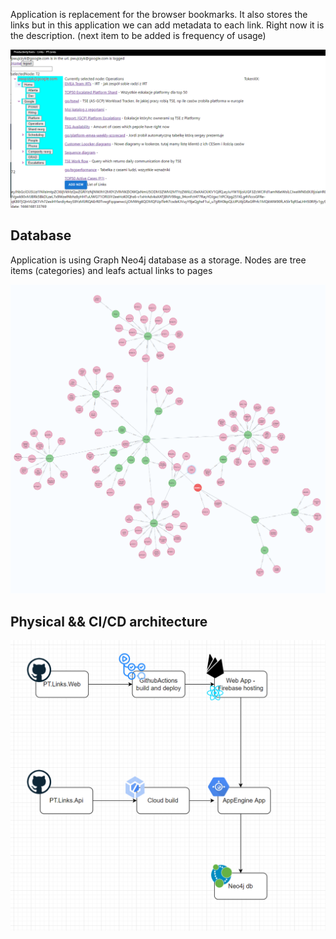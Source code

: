 
Application is replacement for the browser bookmarks. It also stores the links but in this application we can add metadata to each link. Right now it is the description. (next item to be added is frequency of usage)



![](Images/2022-10-19-12-34-00.png)

## Database

Application is using Graph Neo4j database as a storage. Nodes are tree items (categories) and leafs actual links to pages

![](Images/2022-10-19-12-31-51.png)

## Physical && CI/CD architecture

![](Images/2022-09-21-22-00-23.png)


